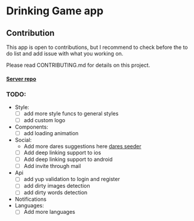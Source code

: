 # Drinking Game app

## Contribution

This app is open to contributions, but I recommend to check before the to do list and add issue with what you working on.

Please read CONTRIBUTING.md for details on this project.

#### [Server repo](https://github.com/ShaharEli/drinkingGameServer)

### TODO:

- Style:
  - [ ] add more style funcs to general styles
  - [ ] add custom logo
- Components:
  - [ ] add loading animation
- Social:
  - Add more dares suggestions here [dares seeder](https://drinkinggameseeder.herokuapp.com/)
  - [ ] Add deep linking support to ios
  - [ ] Add deep linking support to android
  - [ ] Add invite through mail
- Api
  - [ ] add yup validation to login and register
  - [ ] add dirty images detection
  - [ ] add dirty words detection
- Notifications
- Languages:
  - [ ] Add more languages
